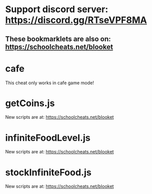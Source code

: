 # **Support discord server: https://discord.gg/RTseVPF8MA**

## **These bookmarklets are also on: https://schoolcheats.net/blooket**

# cafe

This cheat only works in cafe game mode!

# getCoins.js

New scripts are at:
https://schoolcheats.net/blooket

# infiniteFoodLevel.js

New scripts are at:
https://schoolcheats.net/blooket

# stockInfiniteFood.js

New scripts are at:
https://schoolcheats.net/blooket
